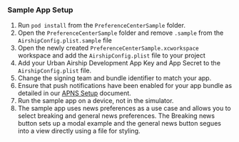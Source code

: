 ### Sample App Setup

1. Run `pod install` from the `PreferenceCenterSample` folder. 
2. Open the `PreferenceCenterSample` folder and remove `.sample` from the `AirshipConfig.plist.sample` file
3. Open the newly created `PreferenceCenterSample.xcworkspace` workspace and add the `AirshipConfig.plist` file to your project
4. Add your Urban Airship Development App Key and App Secret to the `AirshipConfig.plist` file.
5. Change the signing team and bundle identifier to match your app.
6. Ensure that push notifications have been enabled for your app bundle as detailed in our [APNS Setup](https://docs.urbanairship.com/platform/push-providers/apns/) document.
7. Run the sample app on a device, not in the simulator.
8. The sample app uses news preferences as a use case and allows you to select breaking and general news preferences. The Breaking news button sets up a modal example and the general news button segues into a view directly using a file for styling.